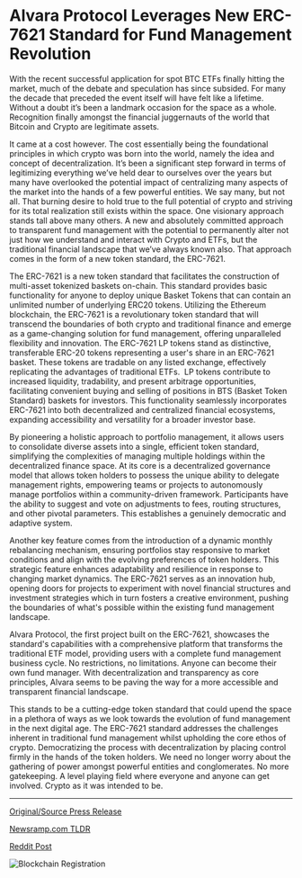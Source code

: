 # Alvara Protocol Leverages New ERC-7621 Standard for Fund Management Revolution

With the recent successful application for spot BTC ETFs finally hitting the market, much of the debate and speculation has since subsided. For many the decade that preceded the event itself will have felt like a lifetime. Without a doubt it’s been a landmark occasion for the space as a whole. Recognition finally amongst the financial juggernauts of the world that Bitcoin and Crypto are legitimate assets.

It came at a cost however. The cost essentially being the foundational principles in which crypto was born into the world, namely the idea and concept of decentralization. It’s been a significant step forward in terms of legitimizing everything we’ve held dear to ourselves over the years but many have overlooked the potential impact of centralizing many aspects of the market into the hands of a few powerful entities. We say many, but not all. That burning desire to hold true to the full potential of crypto and striving for its total realization still exists within the space. One visionary approach stands tall above many others. A new and absolutely committed approach to transparent fund management with the potential to permanently alter not just how we understand and interact with Crypto and ETFs, but the traditional financial landscape that we’ve always known also. That approach comes in the form of a new token standard, the ERC-7621.

The ERC-7621 is a new token standard that facilitates the construction of multi-asset tokenized baskets on-chain. This standard provides basic functionality for anyone to deploy unique Basket Tokens that can contain an unlimited number of underlying ERC20 tokens. Utilizing the Ethereum blockchain, the ERC-7621 is a revolutionary token standard that will transcend the boundaries of both crypto and traditional finance and emerge as a game-changing solution for fund management, offering unparalleled flexibility and innovation. The ERC-7621 LP tokens stand as distinctive, transferable ERC-20 tokens representing a user's share in an ERC-7621 basket. These tokens are tradable on any listed exchange, effectively replicating the advantages of traditional ETFs.  LP tokens contribute to increased liquidity, tradability, and present arbitrage opportunities, facilitating convenient buying and selling of positions in BTS (Basket Token Standard) baskets for investors. This functionality seamlessly incorporates ERC-7621 into both decentralized and centralized financial ecosystems, expanding accessibility and versatility for a broader investor base.

By pioneering a holistic approach to portfolio management, it allows users to consolidate diverse assets into a single, efficient token standard, simplifying the complexities of managing multiple holdings within the decentralized finance space. At its core is a decentralized governance model that allows token holders to possess the unique ability to delegate management rights, empowering teams or projects to autonomously manage portfolios within a community-driven framework. Participants have the ability to suggest and vote on adjustments to fees, routing structures, and other pivotal parameters. This establishes a genuinely democratic and adaptive system.

Another key feature comes from the introduction of a dynamic monthly rebalancing mechanism, ensuring portfolios stay responsive to market conditions and align with the evolving preferences of token holders. This strategic feature enhances adaptability and resilience in response to changing market dynamics. The ERC-7621 serves as an innovation hub, opening doors for projects to experiment with novel financial structures and investment strategies which in turn fosters a creative environment, pushing the boundaries of what's possible within the existing fund management landscape.

Alvara Protocol, the first project built on the ERC-7621, showcases the standard's capabilities with a comprehensive platform that transforms the traditional ETF model, providing users with a complete fund management business cycle. No restrictions, no limitations. Anyone can become their own fund manager. With decentralization and transparency as core principles, Alvara seems to be paving the way for a more accessible and transparent financial landscape.

This stands to be a cutting-edge token standard that could upend the space in a plethora of ways as we look towards the evolution of fund management in the next digital age. The ERC-7621 standard addresses the challenges inherent in traditional fund management whilst upholding the core ethos of crypto. Democratizing the process with decentralization by placing control firmly in the hands of the token holders. We need no longer worry about the gathering of power amongst powerful entities and conglomerates. No more gatekeeping. A level playing field where everyone and anyone can get involved. Crypto as it was intended to be. 

---

[Original/Source Press Release](https://blockchainwire.io/press-release/alvara-protocol-leverages-new-erc-7621-standard-for-fund-management-revolution)
                    

[Newsramp.com TLDR](None) 



[Reddit Post](https://www.reddit.com/r/CryptoNewsInfo/comments/1awkmge/revolutionary_erc7621_token_standard_transforming/) 



![Blockchain Registration](https://cdn.newsramp.app/blockchainwire/qrcode/242/21/blurj4uC.webp)